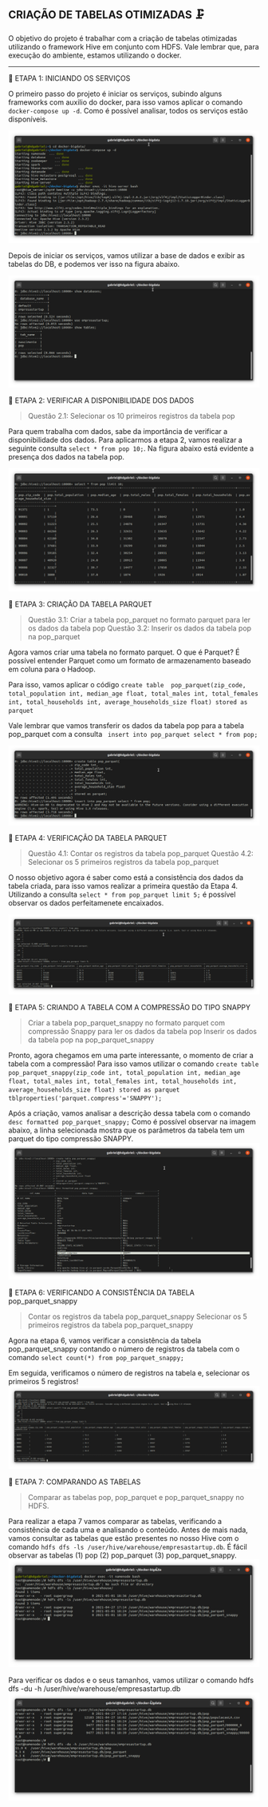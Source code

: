 ## CRIAÇÃO DE TABELAS OTIMIZADAS 🗜

O objetivo do projeto é trabalhar com a criação de tabelas otimizadas utilizando o framework Hive em conjunto com HDFS. Vale lembrar que, para execução do ambiente, estamos utilizando o docker. 

---

📢 ETAPA 1: INICIANDO OS SERVIÇOS

O primeiro passo do projeto é iniciar os serviços, subindo alguns frameworks com auxilio do docker, para isso vamos aplicar o comando ```docker-compose up -d```. Como é possível analisar, todos os serviços estão disponíveis. 

![Iniciando dos servicos](https://github.com/gacarvalho/criacao-tabelas-otimizadas/blob/main/Cria%C3%A7%C3%A3o%20de%20Tabelas%20Otimizadas/Iniciando%20os%20servicos%20docker.png?raw=true)

Depois de iniciar os serviços, vamos utilizar a base de dados e exibir as tabelas do DB, e podemos ver isso na figura abaixo.

![ Mostrando os DB](https://github.com/gacarvalho/criacao-tabelas-otimizadas/blob/main/Cria%C3%A7%C3%A3o%20de%20Tabelas%20Otimizadas/Exercicio_1_.png?raw=true)

📢 ETAPA 2: VERIFICAR A DISPONIBILIDADE DOS DADOS

>  Questão 2.1: Selecionar os 10 primeiros registros da tabela pop

Para quem trabalha com dados, sabe da importância de verificar a disponibilidade dos dados. Para aplicarmos a etapa 2, vamos realizar a seguinte consulta ```select * from pop 10;```. Na figura  abaixo está evidente a presença dos dados na tabela pop. 

![Disponibilidade dos dados](https://github.com/gacarvalho/criacao-tabelas-otimizadas/blob/main/Cria%C3%A7%C3%A3o%20de%20Tabelas%20Otimizadas/2.%20Exericio_2_.png?raw=true)

📢 ETAPA 3: CRIAÇÃO DA TABELA PARQUET

> Questão 3.1: Criar a tabela pop_parquet no formato parquet para ler os dados da tabela pop
> Questão 3.2: Inserir os dados da tabela pop na pop_parquet

Agora vamos criar uma tabela no formato parquet. O que é Parquet? É possível entender Parquet como um formato de armazenamento baseado em coluna para o Hadoop. 

Para isso, vamos aplicar o código ```create table  pop_parquet(zip_code, total_population int, median_age float, total_males int, total_females int, total_households int, average_households_size float) stored as parquet```

Vale lembrar que vamos transferir os dados da tabela pop para a tabela pop_parquet com a consulta ``` insert into pop_parquet select * from pop;```

![Criacao da tabela parquet](https://github.com/gacarvalho/criacao-tabelas-otimizadas/blob/main/Cria%C3%A7%C3%A3o%20de%20Tabelas%20Otimizadas/3_4.%20Exercicio_3_e_4_.png?raw=true)

📢 ETAPA 4: VERIFICAÇÃO DA TABELA PARQUET

> Questão 4.1: Contar os registros da tabela pop_parquet
> Questão 4.2: Selecionar os 5 primeiros registros da tabela pop_parquet

O nosso objetivo agora é saber como está a consistência dos dados da tabela criada, para isso vamos realizar a primeira questão da Etapa 4. Utilizando a consulta ```select * from pop_parquet limit 5;``` é possível observar os dados perfeitamenete encaixados. 

![Verificacao da tabela parquet](https://github.com/gacarvalho/criacao-tabelas-otimizadas/blob/main/Cria%C3%A7%C3%A3o%20de%20Tabelas%20Otimizadas/5_6.%20Exericio_5_6_.png?raw=true)


📢 ETAPA 5: CRIANDO A TABELA COM A COMPRESSÃO DO TIPO SNAPPY

> Criar a tabela pop_parquet_snappy no formato parquet com compressão Snappy para ler os dados da tabela pop
> Inserir os dados da tabela pop na pop_parquet_snappy

Pronto, agora chegamos em uma parte interessante, o momento de criar a tabela com a compressão! Para isso vamos utilizar o comando ```create table pop_parquet_snappy(zip_code int, total_population int, median_age float, total_males int, total_females int, total_households int, average_households_size float) stored as parquet tblproperties('parquet.compress'='SNAPPY');```

Após a criação, vamos analisar a descrição dessa tabela com o comando ```desc formatted pop_parquet_snappy;``` Como é possível observar na imagem abaixo, a linha selecionada mostra que os parâmetros da tabela tem um parquet do tipo compressão SNAPPY.
![CRIANDO A TABELA COM A COMPRESSÃO DO TIPO SNAPPY](https://github.com/gacarvalho/criacao-tabelas-otimizadas/blob/main/Cria%C3%A7%C3%A3o%20de%20Tabelas%20Otimizadas/7_8.%20Exercicio_7_8_.png?raw=true)

📢 ETAPA 6: VERIFICANDO A CONSISTÊNCIA DA TABELA pop_parquet_snappy

> Contar os registros da tabela pop_parquet_snappy
> Selecionar os 5 primeiros registros da tabela pop_parquet_snappy

Agora na etapa 6, vamos verificar a consistência da tabela pop_parquet_snappy contando o número de registros da tabela com o comando ```select count(*) from pop_parquet_snappy;```

Em seguida, verificamos o número de registros na tabela e, selecionar os primeiros 5 registros!
![VERIFICANDO A CONSISTÊNCIA DA TABELA pop_parquet_snappy](https://github.com/gacarvalho/criacao-tabelas-otimizadas/blob/main/Cria%C3%A7%C3%A3o%20de%20Tabelas%20Otimizadas/9_10.%20Exercicio_9_10_.png?raw=true)

📢 ETAPA 7: COMPARANDO AS TABELAS

> Comparar as tabelas pop, pop_parquet e pop_parquet_snappy no HDFS. 
 
Para realizar a etapa 7 vamos comparar as tabelas, verificando a consistência de cada uma e analisando o conteúdo. Antes de mais nada, vamos consultar as tabelas que estão presentes no nosso Hive com o comando ```hdfs dfs -ls /user/hive/warehouse/empresastartup.db```. É fácil observar as tabelas (1) pop (2) pop_parquet (3) pop_parquet_snappy.
![COMPARANDO AS TABELAS](https://github.com/gacarvalho/criacao-tabelas-otimizadas/blob/main/Cria%C3%A7%C3%A3o%20de%20Tabelas%20Otimizadas/11_a.%20Mostrando%20as%20tabelas%20internas%20no%20hive.png?raw=true)

Para verificar os dados e o seus tamanhos, vamos utilizar o comando hdfs dfs -du -h
/user/hive/warehouse/empresastartup.db
![COMPARANDO AS TABELAS](https://github.com/gacarvalho/criacao-tabelas-otimizadas/blob/main/Cria%C3%A7%C3%A3o%20de%20Tabelas%20Otimizadas/11_b.%20Exercicio_11.png?raw=true)

